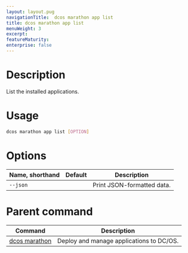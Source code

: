 ```yaml
---
layout: layout.pug
navigationTitle:  dcos marathon app list
title: dcos marathon app list
menuWeight: 3
excerpt:
featureMaturity:
enterprise: false
---
```


<!-- This source repo for this topic is https://github.com/dcos/dcos-docs -->


# Description
List the installed applications.

# Usage

```bash
dcos marathon app list [OPTION]
```

# Options

| Name, shorthand | Default | Description |
|---------|-------------|-------------|
| `--json`   |             |  Print JSON-formatted data. |

# Parent command

| Command | Description |
|---------|-------------|
| [dcos marathon](/1.9/cli/command-reference/dcos-marathon/) | Deploy and manage applications to DC/OS. |

<!-- # Examples -->
